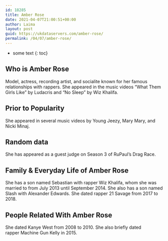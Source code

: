 ```yaml
---
id: 18285
title: Amber Rose
date: 2021-04-07T21:00:51+00:00
author: Laima
layout: post
guid: https://ukdataservers.com/amber-rose/
permalink: /04/07/amber-rose/
---
```


* some text
{: toc}


## Who is Amber Rose
                  
                  
                  
Model, actress, recording artist, and socialite known for her famous relationships with rappers. She appeared in the music videos &#8220;What Them Girls Like&#8221; by Ludacris and &#8220;No Sleep&#8221; by Wiz Khalifa.
                  
              
            
              
            
                
                
                
## Prior to Popularity
                  
                  
                  
She appeared in several music videos by Young Jeezy, Mary Mary, and Nicki Minaj.
                  
              
            
              
            
                
                
                
## Random data
                  
                  
                  
She has appeared as a guest judge on Season 3 of RuPaul&#8217;s Drag Race.
                  
              
            
              
            
                
                
                
## Family & Everyday Life of Amber Rose
                  
                  
                  
She has a son named Sebastian with rapper Wiz Khalifa, whom she was married to from July 2013 until September 2014. She also has a son named Slash with Alexander Edwards. She dated rapper 21 Savage from 2017 to 2018. 
                  
              
            
              
            
                
                
                
## People Related With Amber Rose
                  
                  
                  
She dated Kanye West from 2008 to 2010. She also briefly dated rapper Machine Gun Kelly in 2015. 
                  
              
            
              
            
                
              
            
              
              
            
            
              
            
          
          
          